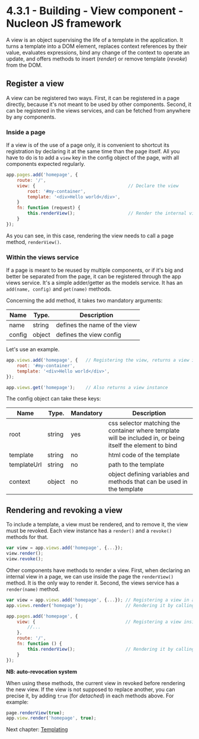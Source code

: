 # 4.3.1 - Building - View component - Nucleon JS framework

A view is an object supervising the life of a template in the application. It turns a template into a DOM element, replaces context references by their value, evaluates expressions, bind any change of the context to operate an update, and offers methods to insert (_render_) or remove template (_revoke_) from the DOM.

## Register a view

A view can be registered two ways. First, it can be registered in a page directly, because it's not meant to be used by other components. Second, it can be registered in the views services, and can be fetched from anywhere by any components.

### Inside a page

If a view is of the use of a page only, it is convenient to shortcut its registration by declaring it at the same time than the page itself. All you have to do is to add a `view` key in the config object of the page, with all components expected regularly.

```javascript
app.pages.add('homepage', {
    route: '/',
    view: {                                   // Declare the view
        root: '#my-container',
        template: '<div>Hello world</div>',
    }
    fn: function (request) {
        this.renderView();                    // Render the internal view
    }
});
```

As you can see, in this case, rendering the view needs to call a page method, `renderView()`.

### Within the views service

If a page is meant to be reused by multiple components, or if it's big and better be separated from the page, it can be registered through the app views service. It's a simple adder/getter as the models service. It has an `add(name, config)` and `get(name)` methods.

Concerning the add method, it takes two mandatory arguments:

| Name    | Type.  | Description                   |
|---------|--------|-------------------------------|
| name    | string | defines the name of the view  |
| config  | object | defines the view config       |

Let's use an example.

```javascript
app.views.add('homepage', {   // Registering the view, returns a view instance
    root: '#my-container',
    template: '<div>Hello world</div>',
});

app.views.get('homepage');    // Also returns a view instance
```

The config object can take these keys:

| Name        | Type.  | Mandatory | Description                                                                                                 |
|-------------|--------|-----------|-------------------------------------------------------------------------------------------------------------|
| root        | string | yes       | css selector matching the container where template will be included in, or being itself the element to bind |
| template    | string | no        | html code of the template                                                                                   |
| templateUrl | string | no        | path to the template                                                                                        |
| context     | object | no        | object defining variables and methods that can be used in the template                                      |

## Rendering and revoking a view

To include a template, a view must be rendered, and to remove it, the view must be revoked.
Each view instance has a `render()` and a `revoke()` methods for that.

```javascript
var view = app.views.add('homepage', {...});
view.render();
view.revoke();
```

Other components have methods to render a view. First, when declaring an internal view in a page, we can use inside the page the `renderView()` method. It is the only way to render it. Second, the views service has a `render(name)` method.

```javascript
var view = app.views.add('homepage', {...}); // Registering a view in app views service
app.views.render('homepage');                // Rendering it by calling app views service

app.pages.add('homepage', {
    view: {                                  // Registering a view inside a page
        //...
    },
    route: '/',
    fn: function () {
        this.renderView();                   // Rendering it by calling page "renderView()" method
    }
});
```

**NB: auto-revocation system**

When using these methods, the current view in revoked before rendering the new view.
If the view is not supposed to replace another, you can precise it, by adding `true` (for _detached_) in each methods above. For example:

```javascript
page.renderView(true);
app.view.render('homepage', true);
```

Next chapter: [Templating](https://github.com/moduleon/nucleon/blob/master/doc/4.Main-components/4.3.Views/4.3.2.Templating.md)
